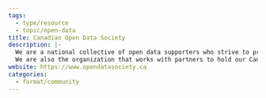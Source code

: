 ```yaml
---
tags:
  - type/resource
  - topic/open-data
title: Canadian Open Data Society
description: |-
  We are a national collective of open data supporters who strive to promote and support relevant initiatives across the country. This can range from working directly on creating content for digital literacy to driving events like our webinars.
  We are also the organization that works with partners to hold our Canadian Open Data Summits, where hundreds of open data and open government stakeholders meet to learn and collaborate on various initiatives.
website: https://www.opendatasociety.ca
categories:
  - format/community
---
```

